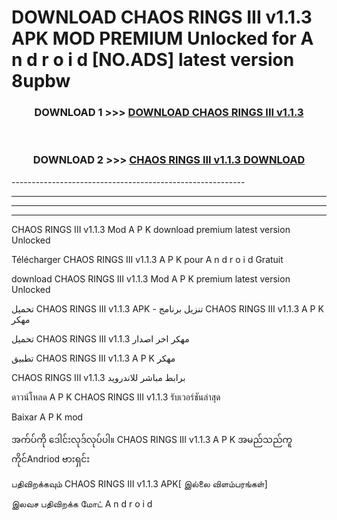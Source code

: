 # DOWNLOAD CHAOS RINGS III v1.1.3  APK MOD PREMIUM Unlocked for A n d r o i d [NO.ADS] latest version 8upbw 



<div align="center">

<h3>DOWNLOAD 1 >>> <a href="https://getmod2.web.app/?judul=CHAOS RINGS III v1.1.3 ">DOWNLOAD CHAOS RINGS III v1.1.3 </a></h3><br>

<h3>DOWNLOAD 2 >>> <a href="https://getmod2.web.app/?judul=CHAOS RINGS III v1.1.3 ">CHAOS RINGS III v1.1.3  DOWNLOAD </a></h3>

</div>
----------------------------------------------------------

----------------------------------------------------------

----------------------------------------------------------

----------------------------------------------------------

CHAOS RINGS III v1.1.3  Mod A P K download premium latest version Unlocked

Télécharger CHAOS RINGS III v1.1.3  A P K pour A n d r o i d Gratuit

download CHAOS RINGS III v1.1.3  Mod A P K premium latest version Unlocked

تحميل CHAOS RINGS III v1.1.3  APK - تنزيل برنامج CHAOS RINGS III v1.1.3  A P K مهكر

تحميل CHAOS RINGS III v1.1.3  مهكر اخر اصدار

تطبيق CHAOS RINGS III v1.1.3  A P K مهكر

CHAOS RINGS III v1.1.3  برابط مباشر للاندرويد

ดาวน์โหลด A P K CHAOS RINGS III v1.1.3  รับเวอร์ชันล่าสุด

Baixar A P K mod

အက်ပ်ကို ဒေါင်းလုဒ်လုပ်ပါ။ CHAOS RINGS III v1.1.3  A P K အမည်သည်ကူကိုင်Andriod ဗားရှင်း

பதிவிறக்கவும் CHAOS RINGS III v1.1.3  APK[ இல்லை விளம்பரங்கள்] 
 
இலவச பதிவிறக்க மோட் A n d r o i d



